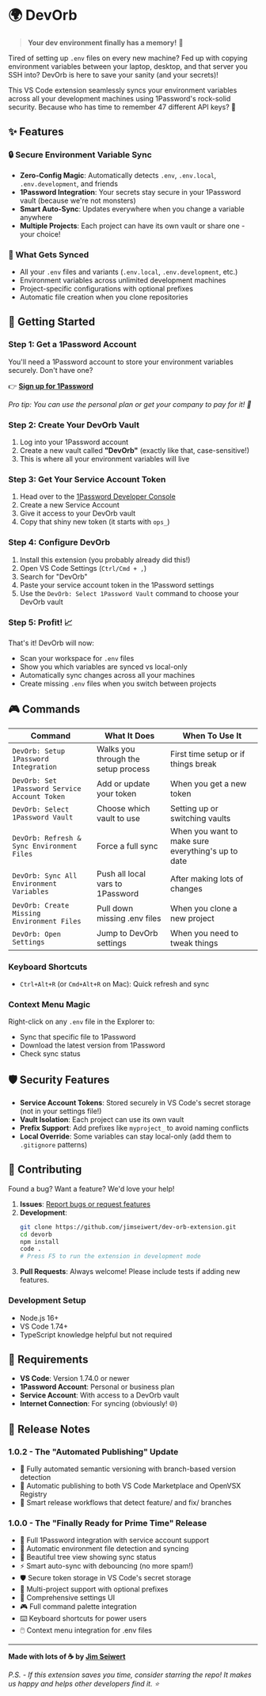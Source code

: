 # 🌍 DevOrb

> **Your dev environment finally has a memory!** 🧠

Tired of setting up `.env` files on every new machine? Fed up with copying environment variables between your laptop, desktop, and that server you SSH into? DevOrb is here to save your sanity (and your secrets)!

This VS Code extension seamlessly syncs your environment variables across all your development machines using 1Password's rock-solid security. Because who has time to remember 47 different API keys? 🔐

<!-- ## 📸 See It In Action

> 🚧 **Screenshots coming soon!** We're putting the finishing touches on some beautiful screenshots to show you exactly how DevOrb works. Check back soon or see the `screenshots/` folder for our photography roadmap! 📷 -->

## ✨ Features

### 🔒 Secure Environment Variable Sync
- **Zero-Config Magic**: Automatically detects `.env`, `.env.local`, `.env.development`, and friends
- **1Password Integration**: Your secrets stay secure in your 1Password vault (because we're not monsters)
- **Smart Auto-Sync**: Updates everywhere when you change a variable anywhere
- **Multiple Projects**: Each project can have its own vault or share one - your choice!

### 🚀 What Gets Synced
- All your `.env` files and variants (`.env.local`, `.env.development`, etc.)
- Environment variables across unlimited development machines
- Project-specific configurations with optional prefixes
- Automatic file creation when you clone repositories

## 🎯 Getting Started

### Step 1: Get a 1Password Account
You'll need a 1Password account to store your environment variables securely. Don't have one?

👉 **[Sign up for 1Password](https://1password.com/sign-up/)**

*Pro tip: You can use the personal plan or get your company to pay for it! 💸*

### Step 2: Create Your DevOrb Vault
1. Log into your 1Password account
2. Create a new vault called **"DevOrb"** (exactly like that, case-sensitive!)
3. This is where all your environment variables will live

### Step 3: Get Your Service Account Token
1. Head over to the [1Password Developer Console](https://developer.1password.com/docs/service-accounts/)
2. Create a new Service Account
3. Give it access to your DevOrb vault
4. Copy that shiny new token (it starts with `ops_`)

### Step 4: Configure DevOrb
1. Install this extension (you probably already did this!)
2. Open VS Code Settings (`Ctrl/Cmd + ,`)
3. Search for "DevOrb"
4. Paste your service account token in the 1Password settings
5. Use the `DevOrb: Select 1Password Vault` command to choose your DevOrb vault

### Step 5: Profit! 📈
That's it! DevOrb will now:
- Scan your workspace for `.env` files
- Show you which variables are synced vs local-only
- Automatically sync changes across all your machines
- Create missing `.env` files when you switch between projects

## 🎮 Commands

| Command | What It Does | When To Use It |
|---------|--------------|----------------|
| `DevOrb: Setup 1Password Integration` | Walks you through the setup process | First time setup or if things break |
| `DevOrb: Set 1Password Service Account Token` | Add or update your token | When you get a new token |
| `DevOrb: Select 1Password Vault` | Choose which vault to use | Setting up or switching vaults |
| `DevOrb: Refresh & Sync Environment Files` | Force a full sync | When you want to make sure everything's up to date |
| `DevOrb: Sync All Environment Variables` | Push all local vars to 1Password | After making lots of changes |
| `DevOrb: Create Missing Environment Files` | Pull down missing .env files | When you clone a new project |
| `DevOrb: Open Settings` | Jump to DevOrb settings | When you need to tweak things |

### Keyboard Shortcuts
- `Ctrl+Alt+R` (or `Cmd+Alt+R` on Mac): Quick refresh and sync

### Context Menu Magic
Right-click on any `.env` file in the Explorer to:
- Sync that specific file to 1Password
- Download the latest version from 1Password
- Check sync status

## 🛡️ Security Features

- **Service Account Tokens**: Stored securely in VS Code's secret storage (not in your settings file!)
- **Vault Isolation**: Each project can use its own vault
- **Prefix Support**: Add prefixes like `myproject_` to avoid naming conflicts
- **Local Override**: Some variables can stay local-only (add them to `.gitignore` patterns)

## 🤝 Contributing

Found a bug? Want a feature? We'd love your help!

1. **Issues**: [Report bugs or request features](https://github.com/jimseiwert/devorb/issues)
2. **Development**:
   ```bash
   git clone https://github.com/jimseiwert/dev-orb-extension.git
   cd devorb
   npm install
   code .
   # Press F5 to run the extension in development mode
   ```
3. **Pull Requests**: Always welcome! Please include tests if adding new features.

### Development Setup
- Node.js 16+
- VS Code 1.74+
- TypeScript knowledge helpful but not required

## 📝 Requirements

- **VS Code**: Version 1.74.0 or newer
- **1Password Account**: Personal or business plan
- **Service Account**: With access to a DevOrb vault
- **Internet Connection**: For syncing (obviously! 🌐)

## 🎉 Release Notes

### 1.0.2 - The "Automated Publishing" Update
- 🤖 Fully automated semantic versioning with branch-based version detection
- 🚀 Automatic publishing to both VS Code Marketplace and OpenVSX Registry
- 🔄 Smart release workflows that detect feature/ and fix/ branches

### 1.0.0 - The "Finally Ready for Prime Time" Release
- 🎯 Full 1Password integration with service account support
- 🔄 Automatic environment file detection and syncing
- 🎨 Beautiful tree view showing sync status
- ⚡ Smart auto-sync with debouncing (no more spam!)
- 🛡️ Secure token storage in VS Code's secret storage
- 📁 Multi-project support with optional prefixes
- 🔧 Comprehensive settings UI
- 🎮 Full command palette integration
- ⌨️ Keyboard shortcuts for power users
- 🖱️ Context menu integration for .env files

---

**Made with lots of ☕ by [Jim Seiwert](https://github.com/jimseiwert)**

*P.S. - If this extension saves you time, consider starring the repo! It makes us happy and helps other developers find it. ⭐*